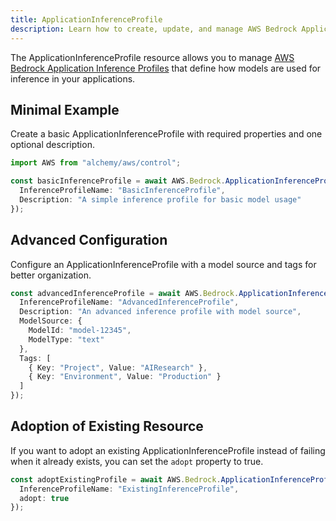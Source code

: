 ```yaml
---
title: ApplicationInferenceProfile
description: Learn how to create, update, and manage AWS Bedrock ApplicationInferenceProfiles using Alchemy Cloud Control.
---
```


The ApplicationInferenceProfile resource allows you to manage [AWS Bedrock Application Inference Profiles](https://docs.aws.amazon.com/bedrock/latest/userguide/) that define how models are used for inference in your applications.

## Minimal Example

Create a basic ApplicationInferenceProfile with required properties and one optional description.

```ts
import AWS from "alchemy/aws/control";

const basicInferenceProfile = await AWS.Bedrock.ApplicationInferenceProfile("basicInferenceProfile", {
  InferenceProfileName: "BasicInferenceProfile",
  Description: "A simple inference profile for basic model usage"
});
```

## Advanced Configuration

Configure an ApplicationInferenceProfile with a model source and tags for better organization.

```ts
const advancedInferenceProfile = await AWS.Bedrock.ApplicationInferenceProfile("advancedInferenceProfile", {
  InferenceProfileName: "AdvancedInferenceProfile",
  Description: "An advanced inference profile with model source",
  ModelSource: {
    ModelId: "model-12345",
    ModelType: "text"
  },
  Tags: [
    { Key: "Project", Value: "AIResearch" },
    { Key: "Environment", Value: "Production" }
  ]
});
```

## Adoption of Existing Resource

If you want to adopt an existing ApplicationInferenceProfile instead of failing when it already exists, you can set the `adopt` property to true.

```ts
const adoptExistingProfile = await AWS.Bedrock.ApplicationInferenceProfile("adoptExistingProfile", {
  InferenceProfileName: "ExistingInferenceProfile",
  adopt: true
});
```